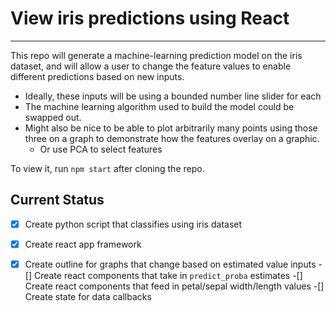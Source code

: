 # View iris predictions using React
---
This repo will generate a machine-learning prediction model on the iris dataset, and will allow a user to change the feature values to enable different predictions based on new inputs.
- Ideally, these inputs will be using a bounded number line slider for each
- The machine learning algorithm used to build the model could be swapped out.
- Might also be nice to be able to plot arbitrarily many points using those three on a graph to demonstrate how the features overlay on a graphic. 
  - Or use PCA to select features

To view it, run `npm start` after cloning the repo.

## Current Status
-[x] Create python script that classifies using iris dataset
-[x] Create react app framework
-[x] Create outline for graphs that change based on estimated value inputs
-[] Create react components that take in `predict_proba` estimates
-[] Create react components that feed in petal/sepal width/length values
-[] Create state for data callbacks

